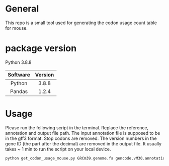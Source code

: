 # General
This repo is a small tool used for generating the codon usage count table for mouse.

# package version
Python 3.8.8

| Software | Version    |
| :---:   | :---: |
| Python | 3.8.8 |
| Pandas | 1.2.4 |


# Usage
Please run the following script in the terminal. Replace the reference, annotation and output file path. The input annotation file is supposed to be in the gff3 format. Stop codons are removed. The version numbers in the gene ID (the part after the decimal) are removed in the output file. It usually takes ~ 1 min to run the script on your local device.
```bash
python get_codon_usage_mouse.py GRCm39.genome.fa gencode.vM30.annotation.gff3 CDS_mouse.csv
```